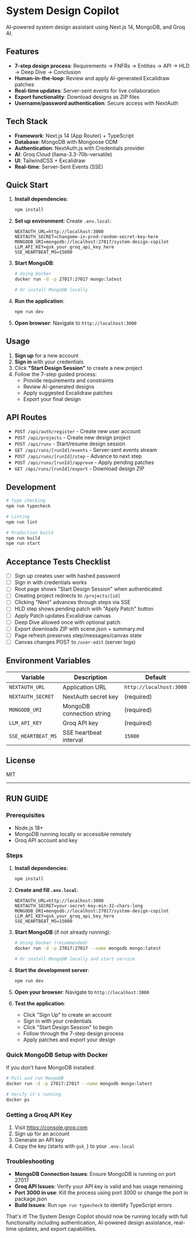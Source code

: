 # System Design Copilot

AI-powered system design assistant using Next.js 14, MongoDB, and Groq AI.

## Features

- **7-step design process**: Requirements → FNFRs → Entities → API → HLD → Deep Dive → Conclusion
- **Human-in-the-loop**: Review and apply AI-generated Excalidraw patches
- **Real-time updates**: Server-sent events for live collaboration
- **Export functionality**: Download designs as ZIP files
- **Username/password authentication**: Secure access with NextAuth

## Tech Stack

- **Framework**: Next.js 14 (App Router) + TypeScript
- **Database**: MongoDB with Mongoose ODM
- **Authentication**: NextAuth.js with Credentials provider
- **AI**: Groq Cloud (llama-3.3-70b-versatile)
- **UI**: TailwindCSS + Excalidraw
- **Real-time**: Server-Sent Events (SSE)

## Quick Start

1. **Install dependencies**:
   ```bash
   npm install
   ```

2. **Set up environment**:
   Create `.env.local`:
   ```env
   NEXTAUTH_URL=http://localhost:3000
   NEXTAUTH_SECRET=changeme-in-prod-random-secret-key-here
   MONGODB_URI=mongodb://localhost:27017/system-design-copilot
   LLM_API_KEY=gsk_your_groq_api_key_here
   SSE_HEARTBEAT_MS=15000
   ```

3. **Start MongoDB**:
   ```bash
   # Using Docker
   docker run -d -p 27017:27017 mongo:latest
   
   # Or install MongoDB locally
   ```

4. **Run the application**:
   ```bash
   npm run dev
   ```

5. **Open browser**:
   Navigate to `http://localhost:3000`

## Usage

1. **Sign up** for a new account
2. **Sign in** with your credentials  
3. Click **"Start Design Session"** to create a new project
4. Follow the 7-step guided process:
   - Provide requirements and constraints
   - Review AI-generated designs
   - Apply suggested Excalidraw patches
   - Export your final design

## API Routes

- `POST /api/auth/register` - Create new user account
- `POST /api/projects` - Create new design project
- `POST /api/runs` - Start/resume design session
- `GET /api/runs/[runId]/events` - Server-sent events stream
- `POST /api/runs/[runId]/step` - Advance to next step
- `POST /api/runs/[runId]/approve` - Apply pending patches
- `GET /api/runs/[runId]/export` - Download design ZIP

## Development

```bash
# Type checking
npm run typecheck

# Linting
npm run lint

# Production build
npm run build
npm run start
```

## Acceptance Tests Checklist

- [ ] Sign up creates user with hashed password
- [ ] Sign in with credentials works
- [ ] Root page shows "Start Design Session" when authenticated
- [ ] Creating project redirects to `/projects/[id]`
- [ ] Clicking "Next" advances through steps via SSE
- [ ] HLD step shows pending patch with "Apply Patch" button
- [ ] Apply Patch updates Excalidraw canvas
- [ ] Deep Dive allowed once with optional patch
- [ ] Export downloads ZIP with scene.json + summary.md
- [ ] Page refresh preserves step/messages/canvas state
- [ ] Canvas changes POST to `/user-edit` (server logs)

## Environment Variables

| Variable | Description | Default |
|----------|-------------|---------|
| `NEXTAUTH_URL` | Application URL | `http://localhost:3000` |
| `NEXTAUTH_SECRET` | NextAuth secret key | (required) |
| `MONGODB_URI` | MongoDB connection string | (required) |
| `LLM_API_KEY` | Groq API key | (required) |
| `SSE_HEARTBEAT_MS` | SSE heartbeat interval | `15000` |

## License

MIT

---

## RUN GUIDE

### Prerequisites
- Node.js 18+
- MongoDB running locally or accessible remotely
- Groq API account and key

### Steps

1. **Install dependencies**:
   ```bash
   npm install
   ```

2. **Create and fill `.env.local`**:
   ```env
   NEXTAUTH_URL=http://localhost:3000
   NEXTAUTH_SECRET=your-secret-key-min-32-chars-long
   MONGODB_URI=mongodb://localhost:27017/system-design-copilot
   LLM_API_KEY=gsk_your_groq_api_key_here
   SSE_HEARTBEAT_MS=15000
   ```

3. **Start MongoDB** (if not already running):
   ```bash
   # Using Docker (recommended)
   docker run -d -p 27017:27017 --name mongodb mongo:latest
   
   # Or install MongoDB locally and start service
   ```

4. **Start the development server**:
   ```bash
   npm run dev
   ```

5. **Open your browser**:
   Navigate to `http://localhost:3000`

6. **Test the application**:
   - Click "Sign Up" to create an account
   - Sign in with your credentials
   - Click "Start Design Session" to begin
   - Follow through the 7-step design process
   - Apply patches and export your design

### Quick MongoDB Setup with Docker
If you don't have MongoDB installed:

```bash
# Pull and run MongoDB
docker run -d -p 27017:27017 --name mongodb mongo:latest

# Verify it's running
docker ps
```

### Getting a Groq API Key
1. Visit https://console.groq.com
2. Sign up for an account
3. Generate an API key
4. Copy the key (starts with `gsk_`) to your `.env.local`

### Troubleshooting
- **MongoDB Connection Issues**: Ensure MongoDB is running on port 27017
- **Groq API Issues**: Verify your API key is valid and has usage remaining
- **Port 3000 in use**: Kill the process using port 3000 or change the port in package.json
- **Build Issues**: Run `npm run typecheck` to identify TypeScript errors

That's it! The System Design Copilot should now be running locally with full functionality including authentication, AI-powered design assistance, real-time updates, and export capabilities.

